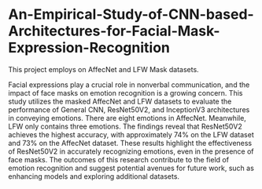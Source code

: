 # An-Empirical-Study-of-CNN-based-Architectures-for-Facial-Mask-Expression-Recognition
This project employs on AffecNet and LFW Mask datasets.

Facial expressions play a crucial role in nonverbal communication, and the impact of face masks on emotion recognition is a growing concern. This study utilizes the masked AffecNet and LFW datasets to evaluate the performance of General CNN, ResNet50V2, and InceptionV3 architectures in conveying emotions. There are eight emotions in AffecNet. Meanwhile, LFW only contains three emotions. The findings reveal that ResNet50V2 achieves the highest accuracy, with approximately 74% on the LFW dataset and 73% on the AffecNet dataset. These results highlight the effectiveness of ResNet50V2 in accurately recognizing emotions, even in the presence of face masks. The outcomes of this research contribute to the field of emotion recognition and suggest potential avenues for future work, such as enhancing models and exploring additional datasets.
